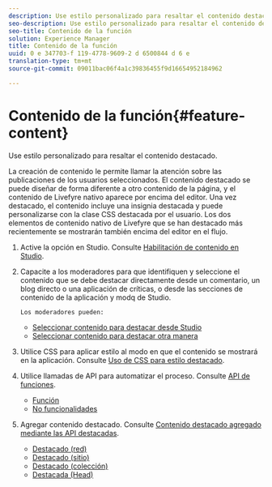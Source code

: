 ```yaml
---
description: Use estilo personalizado para resaltar el contenido destacado.
seo-description: Use estilo personalizado para resaltar el contenido destacado.
seo-title: Contenido de la función
solution: Experience Manager
title: Contenido de la función
uuid: 0 e 347703-f 119-4778-9609-2 d 6500844 d 6 e
translation-type: tm+mt
source-git-commit: 09011bac06f4a1c39836455f9d16654952184962

---
```



# Contenido de la función{#feature-content}

Use estilo personalizado para resaltar el contenido destacado.

La creación de contenido le permite llamar la atención sobre las publicaciones de los usuarios seleccionados. El contenido destacado se puede diseñar de forma diferente a otro contenido de la página, y el contenido de Livefyre nativo aparece por encima del editor. Una vez destacado, el contenido incluye una insignia destacada y puede personalizarse con la clase CSS destacada por el usuario. Los dos elementos de contenido nativo de Livefyre que se han destacado más recientemente se mostrarán también encima del editor en el flujo.

1. Active la opción en Studio. Consulte [Habilitación de contenido en Studio](/help/using/c-features-livefyre/c-content-collection-tags/t-enable-featuring-content-in-studio.md#t_enable_featuring_content_in_studio).
1. Capacite a los moderadores para que identifiquen y seleccione el contenido que se debe destacar directamente desde un comentario, un blog directo o una aplicación de críticas, o desde las secciones de contenido de la aplicación y modq de Studio.

       Los moderadores pueden:
   
   * [Seleccionar contenido para destacar desde Studio](/help/using/c-features-livefyre/c-content-collection-tags/t-select-content-to-feature-from-studio.md#select_content_to_feature_from_studio)
   * [Seleccionar contenido para destacar otra manera](/help/using/c-features-livefyre/c-content-collection-tags/t-select-content-to-feature.md#t_select_content_to_feature)

1. Utilice CSS para aplicar estilo al modo en que el contenido se mostrará en la aplicación. Consulte [Uso de CSS para estilo destacado](/help/implementation/c-app-customizations/c-use-css-to-style-featured-content.md).
1. Utilice llamadas de API para automatizar el proceso. Consulte [API de funciones](/help/implementation/c-app-customizations/c-feature-apis.md).

   * [Función](#c_feature_apis/section_jpw_nqw_xz)
   * [No funcionalidades](#c_feature_apis/section_knh_mqw_xz)

1. Agregar contenido destacado. Consulte [Contenido destacado agregado mediante las API destacadas](/help/implementation/c-app-customizations/c-aggregated-featured-content-using-the-featured-apis.md).

   * [Destacado (red)](/help/implementation/c-app-customizations/c-aggregated-featured-content-using-the-featured-apis.md#section_cgm_1nw_xz)
   * [Destacado (sitio)](/help/implementation/c-app-customizations/c-aggregated-featured-content-using-the-featured-apis.md#section_lq5_ymw_xz)
   * [Destacado (colección)](/help/implementation/c-app-customizations/c-aggregated-featured-content-using-the-featured-apis.md#section_kgc_xmw_xz)
   * [Destacada (Head)](/help/implementation/c-app-customizations/c-aggregated-featured-content-using-the-featured-apis.md#section_n4b_lmw_xz)

